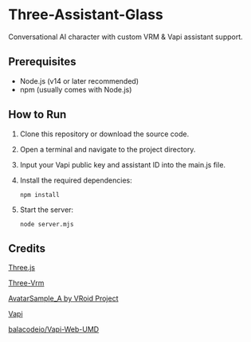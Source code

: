 # Three-Assistant-Glass

Conversational AI character with custom VRM & Vapi assistant support.

## Prerequisites

- Node.js (v14 or later recommended)
- npm (usually comes with Node.js)

## How to Run

1. Clone this repository or download the source code.

2. Open a terminal and navigate to the project directory.

3. Input your Vapi public key and assistant ID into the main.js file.

4. Install the required dependencies:
   ```
   npm install
   ```

5. Start the server:
   ```
   node server.mjs
   ```

## Credits

[Three.js](https://threejs.org/)

[Three-Vrm](https://github.com/mrdoob/three.js/tree/master/examples/jsm/addons/VRM)

[AvatarSample_A by VRoid Project](https://hub.vroid.com/en/characters/2843975675147313744/models/5644550979324015604)  

[Vapi](https://vapi.ai/)

[balacodeio/Vapi-Web-UMD](https://github.com/balacodeio/Vapi-Web-UMD)